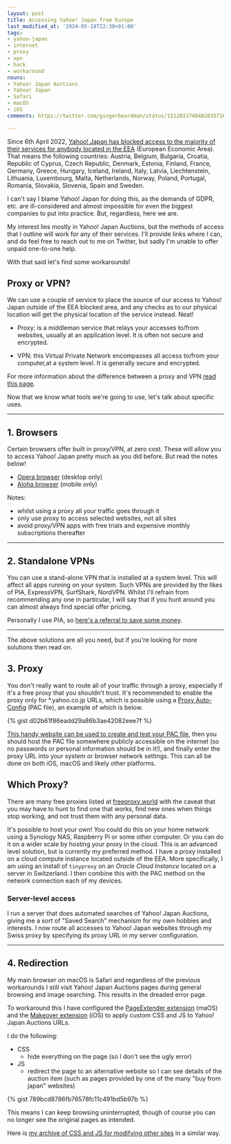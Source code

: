 ```yaml
---
layout: post
title: Accessing Yahoo! Japan from Europe
last_modified_at: '2024-05-18T22:38+01:00'
tags:
- yahoo-japan
- internet
- proxy
- vpn
- hack
- workaround
nouns:
- Yahoo! Japan Auctions
- Yahoo! Japan
- Safari
- macOS
- iOS
comments: https://twitter.com/gingerbeardman/status/1512033740482035716

---
```


Since 6th April 2022, [Yahoo! Japan has blocked access to the majority of their services for anybody located in the EEA](https://www.theverge.com/2022/2/1/22911965/yahoo-japan-europe-offline-regulations-compliance-gdpr) (European Economic Area). That means the following countries: Austria, Belgium, Bulgaria, Croatia, Republic of Cyprus, Czech Republic, Denmark, Estonia, Finland, France, Germany, Greece, Hungary, Iceland, Ireland, Italy, Latvia, Liechtenstein, Lithuania, Luxembourg, Malta, Netherlands, Norway, Poland, Portugal, Romania, Slovakia, Slovenia, Spain and Sweden.

I can't say I blame Yahoo! Japan for doing this, as the demands of GDPR, etc. are ill-considered and almost impossible for even the biggest companies to put into practice. But, regardless, here we are.

My interest lies mostly in Yahoo! Japan Auctions, but the methods of access that I outline will work for any of their services. I'll provide links where I can, and do feel free to reach out to me on Twitter, but sadly I'm unable to offer unpaid one-to-one help.

With that said let's find some workarounds!

## Proxy or VPN?

We can use a couple of service to place the source of our access to Yahoo! Japan outside of the EEA blocked area, and any checks as to our physical location will get the physical location of the service instead. Neat!

- Proxy: is a middleman service that relays your accesses to/from websites, usually at an application level. It is often not secure and encrypted.

- VPN: this Virtual Private Network encompasses all access to/from your computer,at a system level. It is generally secure and encrypted.

For more information about the difference between a proxy and VPN [read this page](https://nordvpn.com/blog/vpn-vs-proxy/).

Now that we know what tools we're going to use, let's talk about specific uses.

----

## 1. Browsers

Certain browsers offer built in proxy/VPN, at zero cost. These will allow you to access Yahoo! Japan pretty much as you did before. But read the notes below!

- [Opera browser](https://addons.opera.com/en-gb/extensions/details/opera-vpn/) (desktop only)
- [Aloha browser](https://alohabrowser.com) (mobile only)

Notes:
- whilst using a proxy all your traffic goes through it
- only use proxy to access selected websites, not all sites
- avoid proxy/VPN apps with free trials and expensive monthly subscriptions thereafter

----

## 2. Standalone VPNs

You can use a stand-alone VPN that is installed at a system level. This will affect all apps running on your system. Such VPNs are provided by the likes of PIA, ExpressVPN, SurfShark, NordVPN. Whilst I'll refrain from recommending any one in particular, I will say that if you hunt around you can almost always find special offer pricing.

Personally I use PIA, so [here's a referral to save some money](https://www.privateinternetaccess.com/pages/buy-a-vpn/1218buyavpn?invite=U2FsdGVkX18DlbIFebZBqvJIfoIVUNXHTGwHDesd0ksu2LJWgn2ljTzF91SYnAql%2C-6K1dJvsW9WQAp6IM1xnkkTq6sM).

----

The above solutions are all you need, but if you're looking for more solutions then read on.

## 3. Proxy

You don't really want to route all of your traffic through a proxy, especially if it's a free proxy that you shouldn't trust. It's recommended to enable the proxy only for *.yahoo.co.jp URLs, which is possible using a [Proxy Auto-Config](https://en.wikipedia.org/wiki/Proxy_auto-config) (PAC file), an example of which is below.

{% gist d02b61f86eadd29a86b3ae42082eee7f %}

[This handy website can be used to create and test your PAC file](https://thorsen.pm/proxyforurl), then you should host the PAC file somewhere publicly accessible on the internet (so no passwords or personal information should be in it!), and finally enter the proxy URL into your system or browser network settings. This can all be done on both iOS, macOS and likely other platforms.

## Which Proxy?

There are many free proxies listed at [freeproxy.world](https://www.freeproxy.world) with the caveat that you may have to hunt to find one that works, find new ones when things stop working, and not trust them with any personal data.

It's possible to host your own! You could do this on your home network using a Synology NAS, Raspberry Pi or some other computer. Or you can do it on a wider scale by hosting your proxy in the cloud. This is an advanced level solution, but is currently my preferred method. I have a proxy installed on a cloud compute instance located outside of the EEA. More specifically, I am using an install of `tinyproxy` on an *Oracle Cloud Instance* located on a server in Switzerland. I then combine this with the PAC method on the network connection each of my devices.

### Server-level access

I run a server that does automated searches of Yahoo! Japan Auctions, giving me a sort of "Saved Search" mechanism for my own hobbies and interests. I now route all accesses to Yahoo! Japan websites through my Swiss proxy by specifying its proxy URL in my server configuration.


----

## 4. Redirection

My main browser on macOS is Safari and regardless of the previous workarounds I still visit Yahoo! Japan Auctions pages during general browsing and image searching. This results in the dreaded error page.

To workaround this I have configured the [PageExtender extension](https://apps.apple.com/gb/app/pageextender-for-safari/id1457557274?mt=12) (maOS) and the [Makeover extension](https://apps.apple.com/sg/app/makeover-custom-css/id1602361167) (iOS) to apply custom CSS and JS to Yahoo! Japan Auctions URLs.

I do the following:

- CSS
  - hide everything on the page (so I don't see the ugly error)
- JS
  - redirect the page to an alternative website so I can see details of the auction item (such as pages provided by one of the many "buy from japan" websites)

{% gist 789bcd8786fb76578fc11c491bd5b97b %}

This means I can keep browsing uninterrupted, though of course you can no longer see the original pages as intended.

Here is [my archive of CSS and JS for modifying other sites](https://github.com/gingerbeardman/dot-css-js/) in a similar way.
